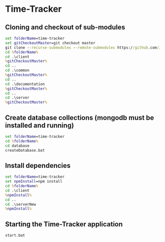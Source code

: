 # Time-Tracker

## Cloning and checkout of sub-modules

```bat
set folderName=time-tracker
set gitCheckoutMaster=git checkout master
git clone --recurse-submodules --remote-submodules https://github.com/JensUngerer/time-tracker.git %folderName%
cd %folderName%
cd .\client
%gitCheckoutMaster%
cd ..
cd .\common
%gitCheckoutMaster%
cd ..
cd .\documentation
%gitCheckoutMaster%
cd ..
cd .\server
%gitCheckoutMaster%
```

## Create database collections (mongodb must be installed and running)

```bat
set folderName=time-tracker
cd %folderName%
cd database
createDatabase.bat
```

## Install dependencies

```bat
set folderName=time-tracker
set npmInstall=npm install
cd %folderName%
cd .\client
%npmInstall%
cd ..
cd .\serverNew
%npmInstall%
```

## Starting the Time-Tracker application

```console
start.bat
```
